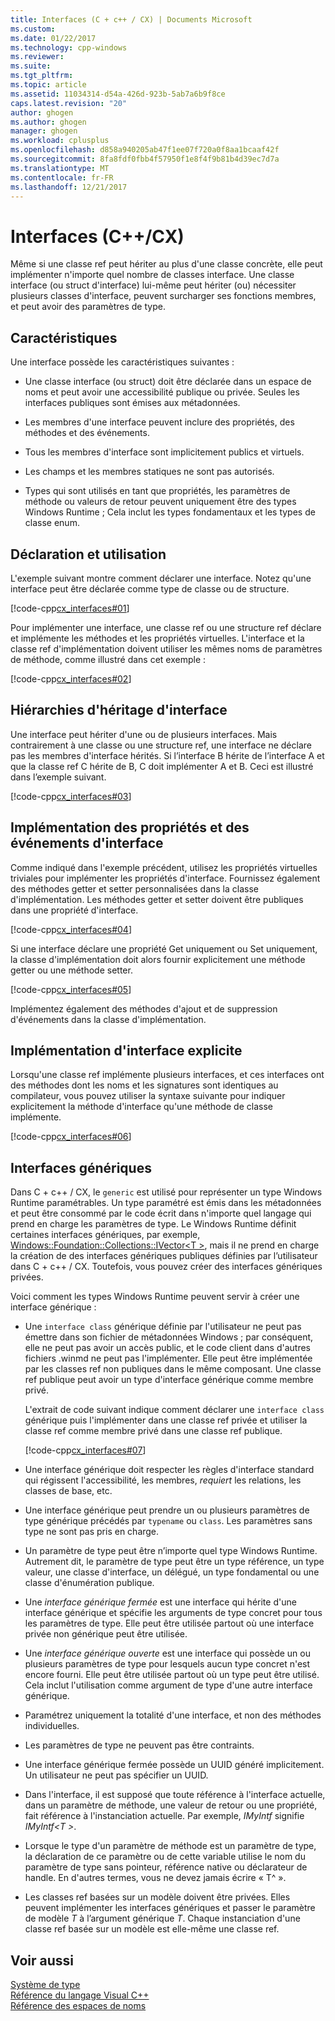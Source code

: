 ```yaml
---
title: Interfaces (C + c++ / CX) | Documents Microsoft
ms.custom: 
ms.date: 01/22/2017
ms.technology: cpp-windows
ms.reviewer: 
ms.suite: 
ms.tgt_pltfrm: 
ms.topic: article
ms.assetid: 11034314-d54a-426d-923b-5ab7a6b9f8ce
caps.latest.revision: "20"
author: ghogen
ms.author: ghogen
manager: ghogen
ms.workload: cplusplus
ms.openlocfilehash: d858a940205ab47f1ee07f720a0f8aa1bcaaf42f
ms.sourcegitcommit: 8fa8fdf0fbb4f57950f1e8f4f9b81b4d39ec7d7a
ms.translationtype: MT
ms.contentlocale: fr-FR
ms.lasthandoff: 12/21/2017
---
```

# <a name="interfaces-ccx"></a>Interfaces (C++/CX)
Même si une classe ref peut hériter au plus d'une classe concrète, elle peut implémenter n'importe quel nombre de classes interface. Une classe interface (ou struct d'interface) lui-même peut hériter (ou) nécessiter plusieurs classes d'interface, peuvent surcharger ses fonctions membres, et peut avoir des paramètres de type.  
  
## <a name="characteristics"></a>Caractéristiques  
 Une interface possède les caractéristiques suivantes :  
  
-   Une classe interface (ou struct) doit être déclarée dans un espace de noms et peut avoir une accessibilité publique ou privée. Seules les interfaces publiques sont émises aux métadonnées.  
  
-   Les membres d'une interface peuvent inclure des propriétés, des méthodes et des événements.  
  
-   Tous les membres d'interface sont implicitement publics et virtuels.  
  
-   Les champs et les membres statiques ne sont pas autorisés.  
  
-   Types qui sont utilisés en tant que propriétés, les paramètres de méthode ou valeurs de retour peuvent uniquement être des types Windows Runtime ; Cela inclut les types fondamentaux et les types de classe enum.  
  
## <a name="declaration-and-usage"></a>Déclaration et utilisation  
 L'exemple suivant montre comment déclarer une interface. Notez qu'une interface peut être déclarée comme type de classe ou de structure.  
  
 [!code-cpp[cx_interfaces#01](../cppcx/codesnippet/CPP/interfacestest/class1.h#01)]  
  
 Pour implémenter une interface, une classe ref ou une structure ref déclare et implémente les méthodes et les propriétés virtuelles. L'interface et la classe ref d'implémentation doivent utiliser les mêmes noms de paramètres de méthode, comme illustré dans cet exemple :  
  
 [!code-cpp[cx_interfaces#02](../cppcx/codesnippet/CPP/interfacestest/class1.h#02)]  
  
## <a name="interface-inheritance-hierarchies"></a>Hiérarchies d'héritage d'interface  
 Une interface peut hériter d'une ou de plusieurs interfaces. Mais contrairement à une classe ou une structure ref, une interface ne déclare pas les membres d'interface hérités. Si l’interface B hérite de l’interface A et que la classe ref C hérite de B, C doit implémenter A et B. Ceci est illustré dans l’exemple suivant.  
  
 [!code-cpp[cx_interfaces#03](../cppcx/codesnippet/CPP/interfacestest/class1.h#03)]  
  
## <a name="implementing-interface-properties-and-events"></a>Implémentation des propriétés et des événements d'interface  
 Comme indiqué dans l'exemple précédent, utilisez les propriétés virtuelles triviales pour implémenter les propriétés d'interface. Fournissez également des méthodes getter et setter personnalisées dans la classe d'implémentation.  Les méthodes getter et setter doivent être publiques dans une propriété d'interface.  
  
 [!code-cpp[cx_interfaces#04](../cppcx/codesnippet/CPP/interfacestest/class1.h#04)]  
  
 Si une interface déclare une propriété Get uniquement ou Set uniquement, la classe d'implémentation doit alors fournir explicitement une méthode getter ou une méthode setter.  
  
 [!code-cpp[cx_interfaces#05](../cppcx/codesnippet/CPP/interfacestest/class1.h#05)]  
  
 Implémentez également des méthodes d'ajout et de suppression d'événements dans la classe d'implémentation.  
  
## <a name="explicit-interface-implementation"></a>Implémentation d'interface explicite  
 Lorsqu'une classe ref implémente plusieurs interfaces, et ces interfaces ont des méthodes dont les noms et les signatures sont identiques au compilateur, vous pouvez utiliser la syntaxe suivante pour indiquer explicitement la méthode d'interface qu'une méthode de classe implémente.  
  
 [!code-cpp[cx_interfaces#06](../cppcx/codesnippet/CPP/interfacestest/class1.h#06)]  
  
## <a name="generic-interfaces"></a>Interfaces génériques  
 Dans C + c++ / CX, le `generic` est utilisé pour représenter un type Windows Runtime paramétrables. Un type paramétré est émis dans les métadonnées et peut être consommé par le code écrit dans n'importe quel langage qui prend en charge les paramètres de type. Le Windows Runtime définit certaines interfaces génériques, par exemple, [Windows::Foundation::Collections::IVector\<T >](Windows::Foundation::Collections::IVector), mais il ne prend en charge la création de des interfaces génériques publiques définies par l’utilisateur dans C + c++ / CX. Toutefois, vous pouvez créer des interfaces génériques privées.  
  
 Voici comment les types Windows Runtime peuvent servir à créer une interface générique :  
  
-   Une `interface class` générique définie par l'utilisateur ne peut pas émettre dans son fichier de métadonnées Windows ; par conséquent, elle ne peut pas avoir un accès public, et le code client dans d'autres fichiers .winmd ne peut pas l'implémenter. Elle peut être implémentée par les classes ref non publiques dans le même composant. Une classe ref publique peut avoir un type d'interface générique comme membre privé.  
  
     L'extrait de code suivant indique comment déclarer une `interface class` générique puis l'implémenter dans une classe ref privée et utiliser la classe ref comme membre privé dans une classe ref publique.  
  
     [!code-cpp[cx_interfaces#07](../cppcx/codesnippet/CPP/interfacestest/class1.h#07)]  
  
-   Une interface générique doit respecter les règles d'interface standard qui régissent l'accessibilité, les membres, *requiert* les relations, les classes de base, etc.  
  
-   Une interface générique peut prendre un ou plusieurs paramètres de type générique précédés par `typename` ou `class`. Les paramètres sans type ne sont pas pris en charge.  
  
-   Un paramètre de type peut être n’importe quel type Windows Runtime. Autrement dit, le paramètre de type peut être un type référence, un type valeur, une classe d'interface, un délégué, un type fondamental ou une classe d'énumération publique.  
  
-   Une *interface générique fermée* est une interface qui hérite d'une interface générique et spécifie les arguments de type concret pour tous les paramètres de type. Elle peut être utilisée partout où une interface privée non générique peut être utilisée.  
  
-   Une *interface générique ouverte* est une interface qui possède un ou plusieurs paramètres de type pour lesquels aucun type concret n'est encore fourni. Elle peut être utilisée partout où un type peut être utilisé. Cela inclut l'utilisation comme argument de type d'une autre interface générique.  
  
-   Paramétrez uniquement la totalité d'une interface, et non des méthodes individuelles.  
  
-   Les paramètres de type ne peuvent pas être contraints.  
  
-   Une interface générique fermée possède un UUID généré implicitement. Un utilisateur ne peut pas spécifier un UUID.  
  
-   Dans l'interface, il est supposé que toute référence à l'interface actuelle, dans un paramètre de méthode, une valeur de retour ou une propriété, fait référence à l'instanciation actuelle. Par exemple, *IMyIntf* signifie *IMyIntf\<T >*.  
  
-   Lorsque le type d'un paramètre de méthode est un paramètre de type, la déclaration de ce paramètre ou de cette variable utilise le nom du paramètre de type sans pointeur, référence native ou déclarateur de handle. En d'autres termes, vous ne devez jamais écrire « T^ ».  
  
-   Les classes ref basées sur un modèle doivent être privées. Elles peuvent implémenter les interfaces génériques et passer le paramètre de modèle *T* à l’argument générique *T*. Chaque instanciation d'une classe ref basée sur un modèle est elle-même une classe ref.  
  
## <a name="see-also"></a>Voir aussi  
 [Système de type](../cppcx/type-system-c-cx.md)   
 [Référence du langage Visual C++](../cppcx/visual-c-language-reference-c-cx.md)   
 [Référence des espaces de noms](../cppcx/namespaces-reference-c-cx.md)